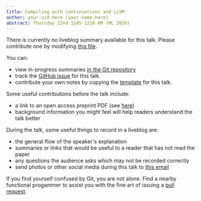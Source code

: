 ```yaml
---
title: Compiling with continuations and LLVM
author: your-uid-here (your-name-here)
abstract: Thursday 22nd 1145-1210 AM (ML 2016)
---
```


There is currently no liveblog summary available for this talk. Please contribute one by modifying [this file](https://github.com/ocamllabs/icfp2016-blog/blob/master/ML/compiling-with-continuations-a.md).

You can:
* view in-progress summaries [in the Git repository](https://github.com/ocamllabs/icfp2016-blog/tree/master/ML/compiling-with-continuations-a/)
* track the [GitHub issue](https://github.com/ocamllabs/icfp2016-blog/issues/103) for this talk
* contribute your own notes by copying the [template](compiling-with-continuations-a/template.md) for this talk.

Some useful contributions before the talk include:
* a link to an open access preprint PDF (see [here](https://github.com/gasche/icfp2016-papers))
* background information you might feel will help readers understand the talk better

During the talk, some useful things to record in a liveblog are:
* the general flow of the speaker's explanation
* summaries or links that would be useful to a reader that has not read the paper
* any questions the audience asks which may not be recorded correctly
* send photos or other social media during this talk to [this email](mailto:icfp16.photos@gmail.com?subject=ML:compiling-with-continuations-a)

If you find yourself confused by Git, you are not alone. Find a nearby functional progammer
to assist you with the fine art of issuing a [pull request](https://help.github.com/articles/about-pull-requests/).

